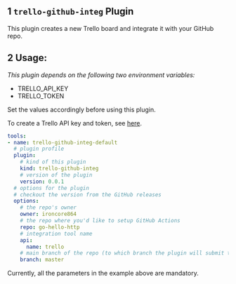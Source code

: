 ## 1 `trello-github-integ` Plugin

This plugin creates a new Trello board and integrate it with your GitHub repo.

## 2 Usage:

_This plugin depends on the following two environment variables:_

- TRELLO_API_KEY
- TRELLO_TOKEN

Set the values accordingly before using this plugin.

To create a Trello API key and token, see [here](https://docs.servicenow.com/bundle/quebec-it-asset-management/page/product/software-asset-management2/task/generate-trello-apikey-token.html).

```yaml
tools:
- name: trello-github-integ-default
  # plugin profile
  plugin:
    # kind of this plugin
    kind: trello-github-integ
    # version of the plugin
    version: 0.0.1
  # options for the plugin
  # checkout the version from the GitHub releases
  options:
    # the repo's owner
    owner: ironcore864
    # the repo where you'd like to setup GitHub Actions
    repo: go-hello-http
    # integration tool name
    api:
      name: trello
    # main branch of the repo (to which branch the plugin will submit the workflows)
    branch: master
```

Currently, all the parameters in the example above are mandatory.
